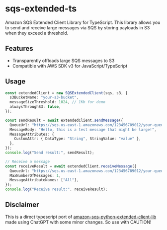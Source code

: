 # sqs-extended-ts

Amazon SQS Extended Client Library for TypeScript. This library allows you to send and receive large messages via SQS by storing payloads in S3 when they exceed a threshold.

## Features

- Transparently offloads large SQS messages to S3
- Compatible with AWS SDK v3 for JavaScript/TypeScript

## Usage

```ts
const extendedClient = new SQSExtendedClient(sqs, s3, {
  s3BucketName: "your-s3-bucket",
  messageSizeThreshold: 1024, // 1Kb for demo
  alwaysThroughS3: false,
});

const sendResult = await extendedClient.sendMessage({
  QueueUrl: "https://sqs.us-east-1.amazonaws.com/123456789012/your-queue",
  MessageBody: "Hello, this is a test message that might be large!",
  MessageAttributes: {
    CustomAttr: { DataType: "String", StringValue: "value" },
  },
});
console.log("Send result:", sendResult);

// Receive a message
const receiveResult = await extendedClient.receiveMessage({
  QueueUrl: "https://sqs.us-east-1.amazonaws.com/123456789012/your-queue",
  MaxNumberOfMessages: 1,
  MessageAttributeNames: ["All"],
});
console.log("Receive result:", receiveResult);
```

## Disclaimer

This is a direct typescript port of [amazon-sqs-python-extended-client-lib](https://github.com/awslabs/amazon-sqs-python-extended-client-lib) made using ChatGPT with some minor changes. So use with CAUTION!
